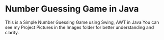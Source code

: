 # Number Guessing Game in Java
This is a Simple Number Guessing Game using Swing, AWT in Java
You can see my Project Pictures in the Images folder for better understanding and clarity.